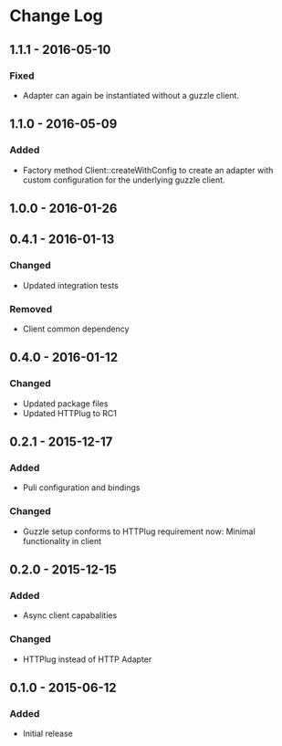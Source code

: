 # Change Log


## 1.1.1 - 2016-05-10

### Fixed

- Adapter can again be instantiated without a guzzle client.

## 1.1.0 - 2016-05-09

### Added

- Factory method Client::createWithConfig to create an adapter with custom
  configuration for the underlying guzzle client.


## 1.0.0 - 2016-01-26


## 0.4.1 - 2016-01-13

### Changed

- Updated integration tests

### Removed

- Client common dependency


## 0.4.0 - 2016-01-12

### Changed

- Updated package files
- Updated HTTPlug to RC1


## 0.2.1 - 2015-12-17

### Added

- Puli configuration and bindings

### Changed

- Guzzle setup conforms to HTTPlug requirement now: Minimal functionality in client


## 0.2.0 - 2015-12-15

### Added

- Async client capabalities

### Changed

- HTTPlug instead of HTTP Adapter


## 0.1.0 - 2015-06-12

### Added

- Initial release
